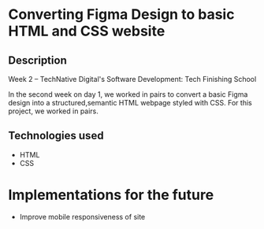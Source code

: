 # Converting Figma Design to basic HTML and CSS website

## Description

Week 2 – TechNative Digital's Software Development: Tech Finishing School

In the second week on day 1, we worked in pairs to convert a basic Figma design into a structured,semantic HTML webpage styled with CSS. For this project, we worked in pairs.

## Technologies used

- HTML
- CSS

# Implementations for the future

- Improve mobile responsiveness of site
